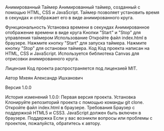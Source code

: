 Анимированный Таймер
Анимированный таймер, созданный с помощью HTML, CSS и JavaScript. Таймер позволяет установить время в секундах и отображает его в виде анимированного круга.

Функциональность
Установка времени в секундах
Анимированное отображение времени в виде круга
Кнопки "Start" и "Stop" для управления таймером
Использование
Откройте файл index.html в браузере.
Нажмите кнопку "Start" для запуска таймера.
Нажмите кнопку "Stop" для остановки таймера.
Код
Код проекта написан на HTML, CSS и JavaScript. Используется библиотека Canvas для отрисовки анимированного круга.

Лицензия
Код проекта распространяется под лицензией MIT.

Автор
Мхеян Александр Ишханович

Версия
1.0.0

История изменений
1.0.0: Первая версия проекта.
Установка
Клонируйте репозиторий проекта с помощью команды git clone.
Откройте файл index.html в браузере.
Требования
Браузер с поддержкой HTML5 и CSS3.
JavaScript должен быть включен в браузере.
Поддержка
Если у вас возникли вопросы или проблемы с проектом, пожалуйста, обратитесь к автору.
